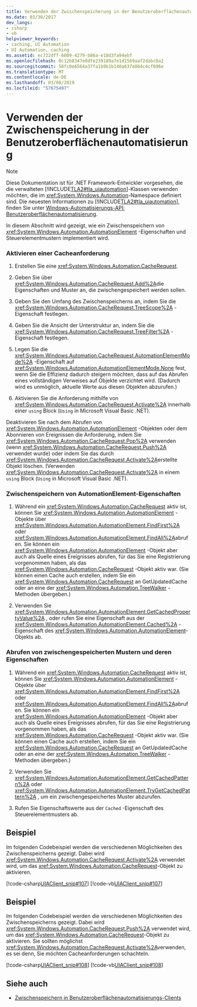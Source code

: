 ```yaml
---
title: Verwenden der Zwischenspeicherung in der Benutzeroberflächenautomatisierung
ms.date: 03/30/2017
dev_langs:
- csharp
- vb
helpviewer_keywords:
- caching, UI Automation
- UI Automation, caching
ms.assetid: ec722dff-6009-4279-b86a-e18d3fa94ebf
ms.openlocfilehash: 0c12b8347e0dfe239189a7e1d1569aaf2dabc0a2
ms.sourcegitcommit: 58fc0e6564a37fa1b9b1b140a637e864c4cf696e
ms.translationtype: MT
ms.contentlocale: de-DE
ms.lasthandoff: 03/08/2019
ms.locfileid: "57675497"
---
```

# <a name="use-caching-in-ui-automation"></a>Verwenden der Zwischenspeicherung in der Benutzeroberflächenautomatisierung
> [!NOTE]
>  Diese Dokumentation ist für .NET Framework-Entwickler vorgesehen, die die verwalteten [!INCLUDE[TLA2#tla_uiautomation](../../../includes/tla2sharptla-uiautomation-md.md)]-Klassen verwenden möchten, die im <xref:System.Windows.Automation>-Namespace definiert sind. Die neuesten Informationen zu [!INCLUDE[TLA2#tla_uiautomation](../../../includes/tla2sharptla-uiautomation-md.md)], finden Sie unter [Windows-Automatisierungs-API: Benutzeroberflächenautomatisierung](https://go.microsoft.com/fwlink/?LinkID=156746).  
  
 In diesem Abschnitt wird gezeigt, wie ein Zwischenspeichern von <xref:System.Windows.Automation.AutomationElement> -Eigenschaften und Steuerelementmustern implementiert wird.  
  
### <a name="activate-a-cache-request"></a>Aktivieren einer Cacheanforderung  
  
1.  Erstellen Sie eine <xref:System.Windows.Automation.CacheRequest>.  
  
2.  Geben Sie über <xref:System.Windows.Automation.CacheRequest.Add%2A>die Eigenschaften und Muster an, die zwischengespeichert werden sollen.  
  
3.  Geben Sie den Umfang des Zwischenspeicherns an, indem Sie die <xref:System.Windows.Automation.CacheRequest.TreeScope%2A> -Eigenschaft festlegen.  
  
4.  Geben Sie die Ansicht der Unterstruktur an, indem Sie die <xref:System.Windows.Automation.CacheRequest.TreeFilter%2A> -Eigenschaft festlegen.  
  
5.  Legen Sie die <xref:System.Windows.Automation.CacheRequest.AutomationElementMode%2A> -Eigenschaft auf <xref:System.Windows.Automation.AutomationElementMode.None> fest, wenn Sie die Effizienz dadurch steigern möchten, dass auf das Abrufen eines vollständigen Verweises auf Objekte verzichtet wird. (Dadurch wird es unmöglich, aktuelle Werte aus diesen Objekten abzurufen.)  
  
6.  Aktivieren Sie die Anforderung mithilfe von <xref:System.Windows.Automation.CacheRequest.Activate%2A> innerhalb einer `using` Block (`Using` in Microsoft Visual Basic .NET).  
  
 Deaktivieren Sie nach dem Abrufen von <xref:System.Windows.Automation.AutomationElement> -Objekten oder dem Abonnieren von Ereignissen die Anforderung, indem Sie <xref:System.Windows.Automation.CacheRequest.Pop%2A> verwenden (wenn <xref:System.Windows.Automation.CacheRequest.Push%2A> verwendet wurde) oder indem Sie das durch <xref:System.Windows.Automation.CacheRequest.Activate%2A>erstellte Objekt löschen. (Verwenden <xref:System.Windows.Automation.CacheRequest.Activate%2A> in einem `using` Block (`Using` in Microsoft Visual Basic .NET).  
  
### <a name="cache-automationelement-properties"></a>Zwischenspeichern von AutomationElement-Eigenschaften  
  
1.  Während ein <xref:System.Windows.Automation.CacheRequest> aktiv ist, können Sie <xref:System.Windows.Automation.AutomationElement> -Objekte über <xref:System.Windows.Automation.AutomationElement.FindFirst%2A> oder <xref:System.Windows.Automation.AutomationElement.FindAll%2A>abrufen. Sie können ein <xref:System.Windows.Automation.AutomationElement> -Objekt aber auch als Quelle eines Ereignisses abrufen, für das Sie eine Registrierung vorgenommen haben, als das <xref:System.Windows.Automation.CacheRequest> -Objekt aktiv war. (Sie können einen Cache auch erstellen, indem Sie ein <xref:System.Windows.Automation.CacheRequest> an GetUpdatedCache oder an eine der <xref:System.Windows.Automation.TreeWalker> -Methoden übergeben.)  
  
2.  Verwenden Sie <xref:System.Windows.Automation.AutomationElement.GetCachedPropertyValue%2A> , oder rufen Sie eine Eigenschaft aus der <xref:System.Windows.Automation.AutomationElement.Cached%2A> -Eigenschaft des <xref:System.Windows.Automation.AutomationElement>-Objekts ab.  
  
### <a name="obtain-cached-patterns-and-their-properties"></a>Abrufen von zwischengespeicherten Mustern und deren Eigenschaften  
  
1.  Während ein <xref:System.Windows.Automation.CacheRequest> aktiv ist, können Sie <xref:System.Windows.Automation.AutomationElement> -Objekte über <xref:System.Windows.Automation.AutomationElement.FindFirst%2A> oder <xref:System.Windows.Automation.AutomationElement.FindAll%2A>abrufen. Sie können ein <xref:System.Windows.Automation.AutomationElement> -Objekt aber auch als Quelle eines Ereignisses abrufen, für das Sie eine Registrierung vorgenommen haben, als das <xref:System.Windows.Automation.CacheRequest> -Objekt aktiv war. (Sie können einen Cache auch erstellen, indem Sie ein <xref:System.Windows.Automation.CacheRequest> an GetUpdatedCache oder an eine der <xref:System.Windows.Automation.TreeWalker> -Methoden übergeben.)  
  
2.  Verwenden Sie <xref:System.Windows.Automation.AutomationElement.GetCachedPattern%2A> oder <xref:System.Windows.Automation.AutomationElement.TryGetCachedPattern%2A> , um ein zwischengespeichertes Muster abzurufen.  
  
3.  Rufen Sie Eigenschaftswerte aus der `Cached` -Eigenschaft des Steuerelementmusters ab.  
  
## <a name="example"></a>Beispiel  
 Im folgenden Codebeispiel werden die verschiedenen Möglichkeiten des Zwischenspeicherns gezeigt. Dabei wird <xref:System.Windows.Automation.CacheRequest.Activate%2A> verwendet wird, um das <xref:System.Windows.Automation.CacheRequest>-Objekt zu aktivieren.  
  
 [!code-csharp[UIAClient_snip#107](../../../samples/snippets/csharp/VS_Snippets_Wpf/UIAClient_snip/CSharp/ClientForm.cs#107)]
 [!code-vb[UIAClient_snip#107](../../../samples/snippets/visualbasic/VS_Snippets_Wpf/UIAClient_snip/VisualBasic/ClientForm.vb#107)]  
  
## <a name="example"></a>Beispiel  
 Im folgenden Codebeispiel werden die verschiedenen Möglichkeiten des Zwischenspeicherns gezeigt. Dabei wird <xref:System.Windows.Automation.CacheRequest.Push%2A> verwendet wird, um das <xref:System.Windows.Automation.CacheRequest>-Objekt zu aktivieren. Sie sollten möglichst <xref:System.Windows.Automation.CacheRequest.Activate%2A>verwenden, es sei denn, Sie möchten Cacheanforderungen schachteln.  
  
 [!code-csharp[UIAClient_snip#108](../../../samples/snippets/csharp/VS_Snippets_Wpf/UIAClient_snip/CSharp/ClientForm.cs#108)]
 [!code-vb[UIAClient_snip#108](../../../samples/snippets/visualbasic/VS_Snippets_Wpf/UIAClient_snip/VisualBasic/ClientForm.vb#108)]  
  
## <a name="see-also"></a>Siehe auch
- [Zwischenspeichern in Benutzeroberflächenautomatisierungs-Clients](../../../docs/framework/ui-automation/caching-in-ui-automation-clients.md)
